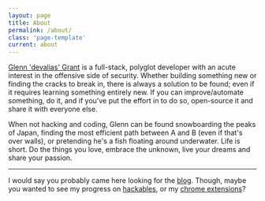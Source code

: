 ```yaml
---
layout: page
title: About
permalink: /about/
class: 'page-template'
current: about
---
```


[Glenn 'devalias' Grant](/author/devalias) is a full-stack, polyglot developer with an acute interest in the offensive side of security. Whether building something new or finding the cracks to break in, there is always a solution to be found; even if it requires learning something entirely new. If you can improve/automate something, do it, and if you've put the effort in to do so, open-source it and share it with everyone else.

When not hacking and coding, Glenn can be found snowboarding the peaks of Japan, finding the most efficient path between A and B (even if that's over walls), or pretending he's a fish floating around underwater. Life is short. Do the things you love, embrace the unknown, live your dreams and share your passion.

---

I would say you probably came here looking for the [blog](/). Though, maybe you wanted to see my progress on [hackables](/hackables/), or my [chrome extensions](/chrome-extensions/)?
